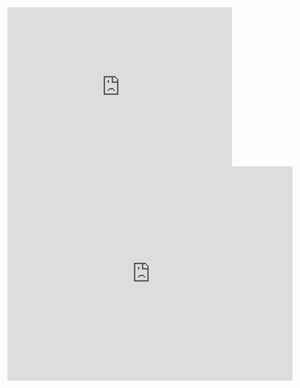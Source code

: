 <iframe src="https://trinket.io/embed/python3/82a19f85d5" width="100%" height="356" frameborder="0" marginwidth="0" marginheight="0" allowfullscreen></iframe>

<iframe style="width: 640; height: 480; border: none;" name="embedded_python_anywhere" src="https://www.pythonanywhere.com/embedded3/"></iframe>
